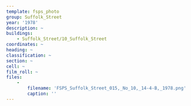 ```yaml
---
template: fsps_photo
group: Suffolk_Street
year: '1978'
description: ~
buildings:
    - Suffolk_Street/10_Suffolk_Street
coordinates: ~
heading: ~
classification: ~
section: ~
cell: ~
film_roll: ~
files:
    -
        filename: 'FSPS_Suffolk_Street_015,_No_10,_14-4-B,_1978.png'
        caption: ''
---
```

